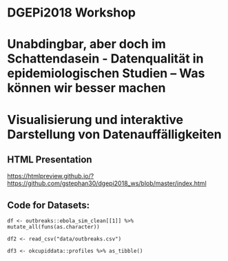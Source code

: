 # DGEPi2018 Workshop
# Unabdingbar, aber doch im Schattendasein - Datenqualität in epidemiologischen Studien – Was können wir besser machen
# Visualisierung und interaktive Darstellung von Datenauffälligkeiten

## HTML Presentation
https://htmlpreview.github.io/?https://github.com/gstephan30/dgepi2018_ws/blob/master/index.html

## Code for Datasets:

`df <- outbreaks::ebola_sim_clean[[1]] %>% mutate_all(funs(as.character))`

`df2 <- read_csv("data/outbreaks.csv")`

`df3 <- okcupiddata::profiles %>% as_tibble()`

